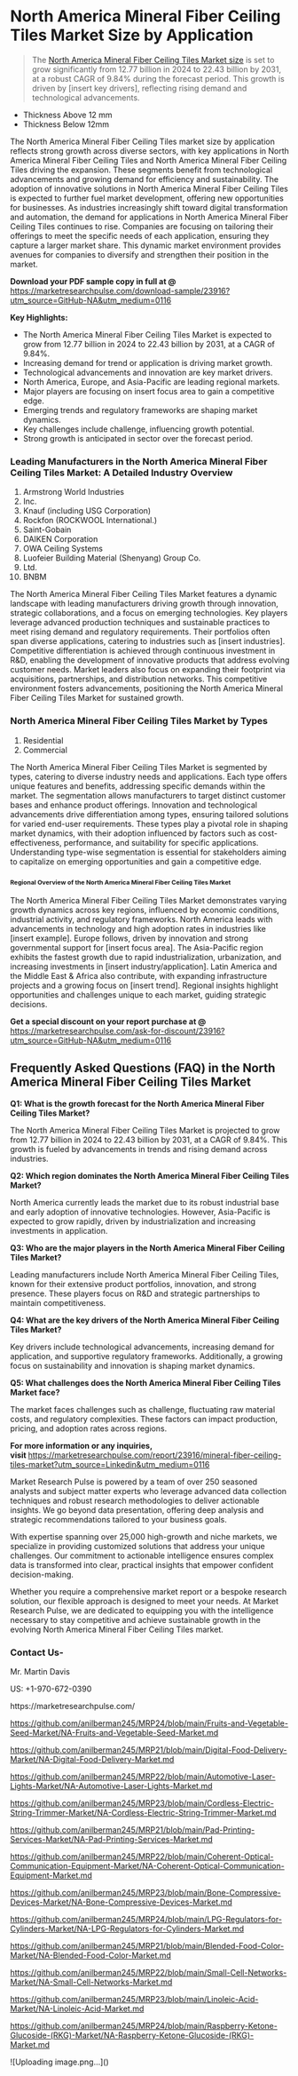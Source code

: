 <h1>North America Mineral Fiber Ceiling Tiles Market&nbsp;Size by Application</h1><blockquote><p>The <a href="https://marketresearchpulse.com/download-sample/23916?utm_source=GitHub-NA&amp;utm_medium=0116">North America Mineral Fiber Ceiling Tiles Market size</a> is set to grow significantly from 12.77 billion in 2024 to 22.43 billion by 2031, at a robust CAGR of 9.84% during the forecast period. This growth is driven by [insert key drivers], reflecting rising demand and technological advancements.</p></blockquote><ul><li>Thickness Above 12 mm<li> Thickness Below 12mm</li></ul><p>The North America Mineral Fiber Ceiling Tiles market size by application reflects strong growth across diverse sectors, with key applications in North America Mineral Fiber Ceiling Tiles and North America Mineral Fiber Ceiling Tiles driving the expansion. These segments benefit from technological advancements and growing demand for efficiency and sustainability. The adoption of innovative solutions in North America Mineral Fiber Ceiling Tiles is expected to further fuel market development, offering new opportunities for businesses. As industries increasingly shift toward digital transformation and automation, the demand for applications in North America Mineral Fiber Ceiling Tiles continues to rise. Companies are focusing on tailoring their offerings to meet the specific needs of each application, ensuring they capture a larger market share. This dynamic market environment provides avenues for companies to diversify and strengthen their position in the market.</p><p><strong>Download your PDF sample copy in full at @ </strong><a href="https://marketresearchpulse.com/download-sample/23916?utm_source=GitHub-NA&amp;utm_medium=0116">https://marketresearchpulse.com/download-sample/23916?utm_source=GitHub-NA&amp;utm_medium=0116</a></p><p><strong>Key Highlights: </strong></p><ul><li>The North America Mineral Fiber Ceiling Tiles Market is expected to grow from 12.77 billion in 2024 to 22.43 billion by 2031, at a CAGR of 9.84%.</li><li>Increasing demand for trend or application is driving market growth.</li><li>Technological advancements and innovation are key market drivers.</li><li>North America, Europe, and Asia-Pacific are leading regional markets.</li><li>Major players are focusing on insert focus area to gain a competitive edge.</li><li>Emerging trends and regulatory frameworks are shaping market dynamics.</li><li>Key challenges include challenge, influencing growth potential.</li><li>Strong growth is anticipated in sector over the forecast period.</li></ul><h3>Leading Manufacturers in the North America Mineral Fiber Ceiling Tiles Market: A Detailed Industry Overview</h3><ol><li>Armstrong World Industries</li><li>Inc.</li><li>Knauf (including USG Corporation)</li><li>Rockfon (ROCKWOOL International.)</li><li>Saint-Gobain</li><li>DAIKEN Corporation</li><li>OWA Ceiling Systems</li><li>Luofeier Building Material (Shenyang) Group Co.</li><li>Ltd.</li><li>BNBM</li></ol><div class="flex max-w-full flex-col flex-grow"><div class="min-h-8 text-message flex w-full flex-col items-end gap-2 whitespace-normal break-words [.text-message+&amp;]:mt-5" dir="auto" data-message-author-role="assistant" data-message-id="fd8432e4-4910-450d-b182-61b7bfb0a01f" data-message-model-slug="gpt-4o"><div class="flex w-full flex-col gap-1 empty:hidden first:pt-[3px]"><div class="markdown prose w-full break-words dark:prose-invert light"><p>The North America Mineral Fiber Ceiling Tiles Market features a dynamic landscape with leading manufacturers driving growth through innovation, strategic collaborations, and a focus on emerging technologies. Key players leverage advanced production techniques and sustainable practices to meet rising demand and regulatory requirements. Their portfolios often span diverse applications, catering to industries such as [insert industries]. Competitive differentiation is achieved through continuous investment in R&amp;D, enabling the development of innovative products that address evolving customer needs. Market leaders also focus on expanding their footprint via acquisitions, partnerships, and distribution networks. This competitive environment fosters advancements, positioning the North America Mineral Fiber Ceiling Tiles Market for sustained growth.</p></div></div></div></div><h3>North America Mineral Fiber Ceiling Tiles Market by Types</h3><ol><li>Residential<li> Commercial</li></ol><div class="flex max-w-full flex-col flex-grow"><div class="min-h-8 text-message flex w-full flex-col items-end gap-2 whitespace-normal break-words [.text-message+&amp;]:mt-5" dir="auto" data-message-author-role="assistant" data-message-id="084470be-0bb7-4664-bddf-5156b4f41249" data-message-model-slug="gpt-4o-mini"><div class="flex w-full flex-col gap-1 empty:hidden first:pt-[3px]"><div class="markdown prose w-full break-words dark:prose-invert light"><p>The North America Mineral Fiber Ceiling Tiles Market is segmented by types, catering to diverse industry needs and applications. Each type offers unique features and benefits, addressing specific demands within the market. The segmentation allows manufacturers to target distinct customer bases and enhance product offerings. Innovation and technological advancements drive differentiation among types, ensuring tailored solutions for varied end-user requirements. These types play a pivotal role in shaping market dynamics, with their adoption influenced by factors such as cost-effectiveness, performance, and suitability for specific applications. Understanding type-wise segmentation is essential for stakeholders aiming to capitalize on emerging opportunities and gain a competitive edge.</p></div></div></div></div><h3><span style="font-size: 11px;">Regional Overview of the North America Mineral Fiber Ceiling Tiles Market</span></h3><div class="flex max-w-full flex-col flex-grow"><div class="min-h-8 text-message flex w-full flex-col items-end gap-2 whitespace-normal break-words [.text-message+&amp;]:mt-5" dir="auto" data-message-author-role="assistant" data-message-id="e9038762-ce64-4e30-91c9-9bd413514231" data-message-model-slug="gpt-4o-mini"><div class="flex w-full flex-col gap-1 empty:hidden first:pt-[3px]"><div class="markdown prose w-full break-words dark:prose-invert light"><p>The North America Mineral Fiber Ceiling Tiles Market demonstrates varying growth dynamics across key regions, influenced by economic conditions, industrial activity, and regulatory frameworks. North America leads with advancements in technology and high adoption rates in industries like [insert example]. Europe follows, driven by innovation and strong governmental support for [insert focus area]. The Asia-Pacific region exhibits the fastest growth due to rapid industrialization, urbanization, and increasing investments in [insert industry/application]. Latin America and the Middle East &amp; Africa also contribute, with expanding infrastructure projects and a growing focus on [insert trend]. Regional insights highlight opportunities and challenges unique to each market, guiding strategic decisions.</p></div></div></div></div><p><strong>Get a special discount on your report purchase at @ </strong><a href="https://marketresearchpulse.com/ask-for-discount/23916?utm_source=GitHub-NA&amp;utm_medium=0116">https://marketresearchpulse.com/ask-for-discount/23916?utm_source=GitHub-NA&amp;utm_medium=0116</a></p><h2>Frequently Asked Questions (FAQ) in the North America Mineral Fiber Ceiling Tiles Market</h2><p><strong>Q1: What is the growth forecast for the North America Mineral Fiber Ceiling Tiles Market?</strong></p><p>The North America Mineral Fiber Ceiling Tiles Market is projected to grow from 12.77 billion in 2024 to 22.43 billion by 2031, at a CAGR of 9.84%. This growth is fueled by advancements in trends and rising demand across industries.</p><p><strong>Q2: Which region dominates the North America Mineral Fiber Ceiling Tiles Market?</strong></p><p>North America currently leads the market due to its robust industrial base and early adoption of innovative technologies. However, Asia-Pacific is expected to grow rapidly, driven by industrialization and increasing investments in application.</p><p><strong>Q3: Who are the major players in the North America Mineral Fiber Ceiling Tiles Market?</strong></p><p>Leading manufacturers include North America Mineral Fiber Ceiling Tiles, known for their extensive product portfolios, innovation, and strong presence. These players focus on R&amp;D and strategic partnerships to maintain competitiveness.</p><p><strong>Q4: What are the key drivers of the North America Mineral Fiber Ceiling Tiles Market?</strong></p><p>Key drivers include technological advancements, increasing demand for application, and supportive regulatory frameworks. Additionally, a growing focus on sustainability and innovation is shaping market dynamics.</p><p><strong>Q5: What challenges does the North America Mineral Fiber Ceiling Tiles Market face?</strong></p><p>The market faces challenges such as challenge, fluctuating raw material costs, and regulatory complexities. These factors can impact production, pricing, and adoption rates across regions.</p><p><strong>For more information or any inquiries, visit&nbsp;</strong><a href="https://marketresearchpulse.com/report/23916/mineral-fiber-ceiling-tiles-market?utm_source=Linkedin&utm_medium=0116">https://marketresearchpulse.com/report/23916/mineral-fiber-ceiling-tiles-market?utm_source=Linkedin&utm_medium=0116</a></p><p>Market Research Pulse is powered by a team of over 250 seasoned analysts and subject matter experts who leverage advanced data collection techniques and robust research methodologies to deliver actionable insights. We go beyond data presentation, offering deep analysis and strategic recommendations tailored to your business goals.</p><p>With expertise spanning over 25,000 high-growth and niche markets, we specialize in providing customized solutions that address your unique challenges. Our commitment to actionable intelligence ensures complex data is transformed into clear, practical insights that empower confident decision-making.</p><p>Whether you require a comprehensive market report or a bespoke research solution, our flexible approach is designed to meet your needs. At Market Research Pulse, we are dedicated to equipping you with the intelligence necessary to stay competitive and achieve sustainable growth in the evolving North America Mineral Fiber Ceiling Tiles market.</p><h3><strong>Contact Us-</strong></h3><p>Mr. Martin Davis</p><p>US: +1-970-672-0390</p><p>https://marketresearchpulse.com/</p><p><a href="https://github.com/anilberman245/MRP24/blob/main/Fruits-and-Vegetable-Seed-Market/NA-Fruits-and-Vegetable-Seed-Market.md">https://github.com/anilberman245/MRP24/blob/main/Fruits-and-Vegetable-Seed-Market/NA-Fruits-and-Vegetable-Seed-Market.md</a></p><p><a href="https://github.com/anilberman245/MRP21/blob/main/Digital-Food-Delivery-Market/NA-Digital-Food-Delivery-Market.md">https://github.com/anilberman245/MRP21/blob/main/Digital-Food-Delivery-Market/NA-Digital-Food-Delivery-Market.md</a></p><p><a href="https://github.com/anilberman245/MRP22/blob/main/Automotive-Laser-Lights-Market/NA-Automotive-Laser-Lights-Market.md">https://github.com/anilberman245/MRP22/blob/main/Automotive-Laser-Lights-Market/NA-Automotive-Laser-Lights-Market.md</a></p><p><a href="https://github.com/anilberman245/MRP23/blob/main/Cordless-Electric-String-Trimmer-Market/NA-Cordless-Electric-String-Trimmer-Market.md">https://github.com/anilberman245/MRP23/blob/main/Cordless-Electric-String-Trimmer-Market/NA-Cordless-Electric-String-Trimmer-Market.md</a></p><p><a href="https://github.com/anilberman245/MRP21/blob/main/Pad-Printing-Services-Market/NA-Pad-Printing-Services-Market.md">https://github.com/anilberman245/MRP21/blob/main/Pad-Printing-Services-Market/NA-Pad-Printing-Services-Market.md</a></p><p><a href="https://github.com/anilberman245/MRP22/blob/main/Coherent-Optical-Communication-Equipment-Market/NA-Coherent-Optical-Communication-Equipment-Market.md">https://github.com/anilberman245/MRP22/blob/main/Coherent-Optical-Communication-Equipment-Market/NA-Coherent-Optical-Communication-Equipment-Market.md</a></p><p><a href="https://github.com/anilberman245/MRP23/blob/main/Bone-Compressive-Devices-Market/NA-Bone-Compressive-Devices-Market.md">https://github.com/anilberman245/MRP23/blob/main/Bone-Compressive-Devices-Market/NA-Bone-Compressive-Devices-Market.md</a></p><p><a href="https://github.com/anilberman245/MRP24/blob/main/LPG-Regulators-for-Cylinders-Market/NA-LPG-Regulators-for-Cylinders-Market.md">https://github.com/anilberman245/MRP24/blob/main/LPG-Regulators-for-Cylinders-Market/NA-LPG-Regulators-for-Cylinders-Market.md</a></p><p><a href="https://github.com/anilberman245/MRP21/blob/main/Blended-Food-Color-Market/NA-Blended-Food-Color-Market.md">https://github.com/anilberman245/MRP21/blob/main/Blended-Food-Color-Market/NA-Blended-Food-Color-Market.md</a></p><p><a href="https://github.com/anilberman245/MRP22/blob/main/Small-Cell-Networks-Market/NA-Small-Cell-Networks-Market.md">https://github.com/anilberman245/MRP22/blob/main/Small-Cell-Networks-Market/NA-Small-Cell-Networks-Market.md</a></p><p><a href="https://github.com/anilberman245/MRP23/blob/main/Linoleic-Acid-Market/NA-Linoleic-Acid-Market.md">https://github.com/anilberman245/MRP23/blob/main/Linoleic-Acid-Market/NA-Linoleic-Acid-Market.md</a></p><p><a href="https://github.com/anilberman245/MRP24/blob/main/Raspberry-Ketone-Glucoside-(RKG)-Market/NA-Raspberry-Ketone-Glucoside-(RKG)-Market.md">https://github.com/anilberman245/MRP24/blob/main/Raspberry-Ketone-Glucoside-(RKG)-Market/NA-Raspberry-Ketone-Glucoside-(RKG)-Market.md</a></p>
![Uploading image.png…]()
